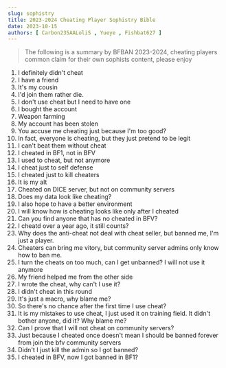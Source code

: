 ```yaml
---
slug: sophistry
title: 2023-2024 Cheating Player Sophistry Bible
date: 2023-10-15
authors: [ Carbon235AALoliS , Yueye , Fishbat627 ]
---
```


> The following is a summary by BFBAN 2023-2024, cheating players common claim for their own sophists content, please enjoy
<!-- truncate -->

1. I definitely didn't cheat
2. I have a friend
3. It's my cousin
4. I'd join them rather die.
5. I don't use cheat but I need to have one
6. I bought the account
7. Weapon farming
8. My account has been stolen
9. You accuse me cheating just because I'm too good?
11. In fact, everyone is cheating, but they just pretend to be legit
12. I can't beat them without cheat
13. I cheated in BF1, not in BFV
14. I used to cheat, but not anymore
15. I cheat just to self defense
16. I cheated just to kill cheaters
17. It is my alt
18. Cheated on DICE server, but not on community servers
19. Does my data look like cheating?
20. I also hope to have a better environment
21. I will know how is cheating looks like only after I cheated
22. Can you find anyone that has no cheated in BFV?
23. I cheatd over a year ago, it still counts?
24. Why does the anti-cheat not deal with cheat seller, but banned me, I'm just a player.
25. Cheaters can bring me vitory, but community server admins only know how to ban me.
26. I turn the cheats on too much, can I get unbanned? I will not use it anymore
27. My friend helped me from the other side
28. I wrote the cheat, why can't I use it?
29. I didn't cheat in this round
30. It's just a macro, why blame me?
31. So there's no chance after the first time I use cheat?
32. It is my mistakes to use cheat, I just used it on training field.
    It didn't bother anyone, did it? Why blame me?
33. Can I prove that I will not cheat on community servers?
34. Just because I cheated once doesn't mean I should be banned forever from join the bfv community servers
35. Didn't I just kill the admin so I got banned?
36. I cheated in BFV, now I got banned in BF1?
